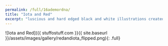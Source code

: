 ```yaml
---
permalink: /full/16ademordna/
title: "Iota and Red"
excerpt: "luscious and hard edged black and white illustrations created using PaintTool SAI and Photoshop."
---
```


![Iota and Red]({{ stuffostuff.com }}{{ site.baseurl }}/assets/images/gallery/redandiota_flipped.png){: .full}